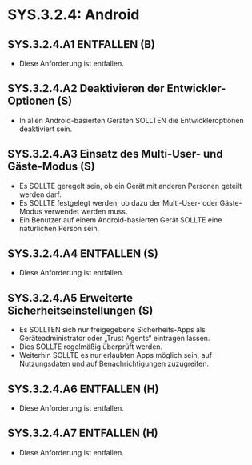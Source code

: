 # SYS.3.2.4: Android

## SYS.3.2.4.A1 ENTFALLEN (B)

- Diese Anforderung ist entfallen.

## SYS.3.2.4.A2 Deaktivieren der Entwickler-Optionen (S)

- In allen Android-basierten Geräten SOLLTEN die Entwickleroptionen deaktiviert sein.

## SYS.3.2.4.A3 Einsatz des Multi-User- und Gäste-Modus (S)

- Es SOLLTE geregelt sein, ob ein Gerät mit anderen Personen geteilt werden darf.
- Es SOLLTE festgelegt werden, ob dazu der Multi-User- oder Gäste-Modus verwendet werden muss.
- Ein Benutzer auf einem Android-basierten Gerät SOLLTE eine natürlichen Person sein.

## SYS.3.2.4.A4 ENTFALLEN (S)

- Diese Anforderung ist entfallen.

## SYS.3.2.4.A5 Erweiterte Sicherheitseinstellungen (S)

- Es SOLLTEN sich nur freigegebene Sicherheits-Apps als Geräteadministrator oder „Trust Agents“ eintragen lassen.
- Dies SOLLTE regelmäßig überprüft werden.
- Weiterhin SOLLTE es nur erlaubten Apps möglich sein, auf Nutzungsdaten und auf Benachrichtigungen zuzugreifen.

## SYS.3.2.4.A6 ENTFALLEN (H)

- Diese Anforderung ist entfallen.

## SYS.3.2.4.A7 ENTFALLEN (H)

- Diese Anforderung ist entfallen.


